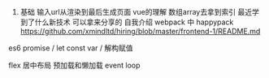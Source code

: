 1. 基础
  输入url从渲染到最后生成页面
  vue的理解
  数组array去拿到索引
  最近学到了什么新技术 可以拿来分享的
  自我介绍 
  webpack  中 happypack
https://github.com/xmindltd/hiring/blob/master/frontend-1/README.md


es6  promise / let const var /   解构赋值

flex 
居中布局
预加载和懒加载 
event loop
  